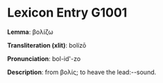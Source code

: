 # Lexicon Entry G1001

**Lemma**: βολίζω

**Transliteration (xlit)**: bolízō

**Pronunciation**: bol-id'-zo

**Description**:
from βολίς; to heave the lead:--sound.
